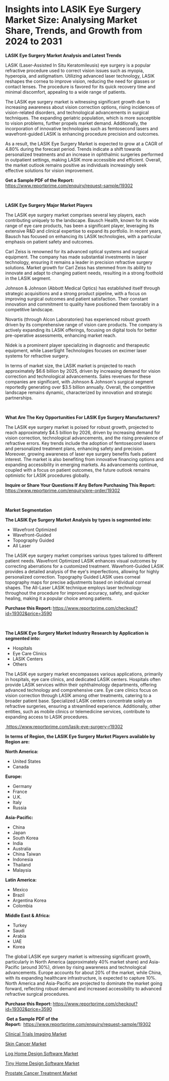 <p><h1>Insights into LASIK Eye Surgery Market Size: Analysing Market Share, Trends, and Growth from 2024 to 2031</h1></p><p><strong>LASIK Eye Surgery Market Analysis and Latest Trends</strong></p>
<p><p>LASIK (Laser-Assisted In Situ Keratomileusis) eye surgery is a popular refractive procedure used to correct vision issues such as myopia, hyperopia, and astigmatism. Utilizing advanced laser technology, LASIK reshapes the cornea to improve vision, reducing the need for glasses or contact lenses. The procedure is favored for its quick recovery time and minimal discomfort, appealing to a wide range of patients.</p><p>The LASIK eye surgery market is witnessing significant growth due to increasing awareness about vision correction options, rising incidences of vision-related disorders, and technological advancements in surgical techniques. The expanding geriatric population, which is more susceptible to vision problems, further propels market demand. Additionally, the incorporation of innovative technologies such as femtosecond lasers and wavefront-guided LASIK is enhancing procedure precision and outcomes.</p><p>As a result, the LASIK Eye Surgery Market is expected to grow at a CAGR of 4.80% during the forecast period. Trends indicate a shift towards personalized treatments and an increase in ophthalmic surgeries performed in outpatient settings, making LASIK more accessible and efficient. Overall, the market outlook remains positive as individuals increasingly seek effective solutions for vision improvement.</p></p>
<p><strong>Get a Sample PDF of the Report:&nbsp;</strong> <a href="https://www.reportprime.com/enquiry/request-sample/19302?utm_campaign=1170&utm_medium=2&utm_source=Github&utm_content=ia&utm_term=22112024&utm_id=lasik-eye-surgery">https://www.reportprime.com/enquiry/request-sample/19302</a></p>
<p>&nbsp;</p>
<p><strong>LASIK Eye Surgery Major Market Players</strong></p>
<p><p>The LASIK eye surgery market comprises several key players, each contributing uniquely to the landscape. Bausch Health, known for its wide range of eye care products, has been a significant player, leveraging its extensive R&D and clinical expertise to expand its portfolio. In recent years, Bausch has focused on enhancing its LASIK technologies, with a particular emphasis on patient safety and outcomes.</p><p>Carl Zeiss is renowned for its advanced optical systems and surgical equipment. The company has made substantial investments in laser technology, ensuring it remains a leader in precision refractive surgery solutions. Market growth for Carl Zeiss has stemmed from its ability to innovate and adapt to changing patient needs, resulting in a strong foothold in the LASIK segment.</p><p>Johnson & Johnson (Abbott Medical Optics) has established itself through strategic acquisitions and a strong product pipeline, with a focus on improving surgical outcomes and patient satisfaction. Their constant innovation and commitment to quality have positioned them favorably in a competitive landscape.</p><p>Novartis (through Alcon Laboratories) has experienced robust growth driven by its comprehensive range of vision care products. The company is actively expanding its LASIK offerings, focusing on digital tools for better pre-operative assessments, enhancing market reach.</p><p>Nidek is a prominent player specializing in diagnostic and therapeutic equipment, while LaserSight Technologies focuses on excimer laser systems for refractive surgery.</p><p>In terms of market size, the LASIK market is projected to reach approximately $6.6 billion by 2025, driven by increasing demand for vision correction and technological advancements. Sales revenues for these companies are significant, with Johnson & Johnson's surgical segment reportedly generating over $3.5 billion annually. Overall, the competitive landscape remains dynamic, characterized by innovation and strategic partnerships.</p></p>
<p>&nbsp;</p>
<p><strong>What Are The Key Opportunities For LASIK Eye Surgery Manufacturers?</strong></p>
<p><p>The LASIK eye surgery market is poised for robust growth, projected to reach approximately $4.5 billion by 2026, driven by increasing demand for vision correction, technological advancements, and the rising prevalence of refractive errors. Key trends include the adoption of femtosecond lasers and personalized treatment plans, enhancing safety and precision. Moreover, growing awareness of laser eye surgery benefits fuels patient interest. The market is also benefiting from innovative financing options and expanding accessibility in emerging markets. As advancements continue, coupled with a focus on patient outcomes, the future outlook remains optimistic for LASIK procedures globally.</p></p>
<p><strong>Inquire or Share Your Questions If Any Before Purchasing This Report:</strong> <a href="https://www.reportprime.com/enquiry/pre-order/19302?utm_campaign=1170&utm_medium=2&utm_source=Github&utm_content=ia&utm_term=22112024&utm_id=lasik-eye-surgery">https://www.reportprime.com/enquiry/pre-order/19302</a></p>
<p>&nbsp;</p>
<p><strong>Market Segmentation</strong></p>
<p><strong>The LASIK Eye Surgery Market Analysis by types is segmented into:</strong></p>
<p><ul><li>Wavefront Optimized</li><li>Wavefront-Guided</li><li>Topography Guided</li><li>All Laser</li></ul></p>
<p><p>The LASIK eye surgery market comprises various types tailored to different patient needs. Wavefront Optimized LASIK enhances visual outcomes by correcting aberrations for a customized treatment. Wavefront-Guided LASIK provides a detailed analysis of the eye's imperfections, allowing for highly personalized correction. Topography Guided LASIK uses corneal topography maps for precise adjustments based on individual corneal shapes. The All-Laser LASIK technique employs laser technology throughout the procedure for improved accuracy, safety, and quicker healing, making it a popular choice among patients.</p></p>
<p><strong>Purchase this Report:&nbsp;</strong><a href="https://www.reportprime.com/checkout?id=19302&price=3590&utm_campaign=1170&utm_medium=2&utm_source=Github&utm_content=ia&utm_term=22112024&utm_id=lasik-eye-surgery">https://www.reportprime.com/checkout?id=19302&price=3590</a></p>
<p>&nbsp;</p>
<p><strong>The LASIK Eye Surgery Market Industry Research by Application is segmented into:</strong></p>
<p><ul><li>Hospitals</li><li>Eye Care Clinics</li><li>LASIK Centers</li><li>Others</li></ul></p>
<p><p>The LASIK eye surgery market encompasses various applications, primarily in hospitals, eye care clinics, and dedicated LASIK centers. Hospitals often provide LASIK services within their ophthalmology departments, offering advanced technology and comprehensive care. Eye care clinics focus on vision correction through LASIK among other treatments, catering to a broader patient base. Specialized LASIK centers concentrate solely on refractive surgeries, ensuring a streamlined experience. Additionally, other entities, such as mobile clinics or telemedicine services, contribute to expanding access to LASIK procedures.</p></p>
<p><a href="https://www.reportprime.com/lasik-eye-surgery-r19302?utm_campaign=1170&utm_medium=2&utm_source=Github&utm_content=ia&utm_term=22112024&utm_id=lasik-eye-surgery">&nbsp;https://www.reportprime.com/lasik-eye-surgery-r19302</a></p>
<p><strong>In terms of Region, the LASIK Eye Surgery Market Players available by Region are:</strong></p>
<p>
    <p> <strong> North America: </strong>
        <ul>
            <li>United States</li>
            <li>Canada</li>
        </ul>
        </p> 
    <p> <strong> Europe: </strong>
        <ul>
            <li>Germany</li>
            <li>France</li>
            <li>U.K.</li>
            <li>Italy</li>
            <li>Russia</li>
        </ul>
        </p> 
    <p> <strong> Asia-Pacific: </strong>
        <ul>
            <li>China</li>
            <li>Japan</li>
            <li>South Korea</li>
            <li>India</li>
            <li>Australia</li>
            <li>China Taiwan</li>
            <li>Indonesia</li>
            <li>Thailand</li>
            <li>Malaysia</li>
        </ul>
        </p> 
    <p> <strong> Latin America: </strong>
        <ul>
            <li>Mexico</li>
            <li>Brazil</li>
            <li>Argentina Korea</li>
            <li>Colombia</li>
        </ul>
        </p> 
    <p> <strong> Middle East & Africa: </strong>
        <ul>
            <li>Turkey</li>
            <li>Saudi</li>
            <li>Arabia</li>
            <li>UAE</li>
            <li>Korea</li>
        </ul>
    </p>
    </p>
<p><p>The global LASIK eye surgery market is witnessing significant growth, particularly in North America (approximately 40% market share) and Asia-Pacific (around 30%), driven by rising awareness and technological advancements. Europe accounts for about 20% of the market, while China, with its expanding healthcare infrastructure, is expected to capture 10%. North America and Asia-Pacific are projected to dominate the market going forward, reflecting robust demand and increased accessibility to advanced refractive surgical procedures.</p></p>
<p><strong>Purchase this Report: </strong><a href="https://www.reportprime.com/checkout?id=19302&price=3590&utm_campaign=1170&utm_medium=2&utm_source=Github&utm_content=ia&utm_term=22112024&utm_id=lasik-eye-surgery">https://www.reportprime.com/checkout?id=19302&price=3590</a></p>
<p>&nbsp;<strong>Get a Sample PDF of the Report:&nbsp;&nbsp;</strong><a href="https://www.reportprime.com/enquiry/request-sample/19302?utm_campaign=1170&utm_medium=2&utm_source=Github&utm_content=ia&utm_term=22112024&utm_id=lasik-eye-surgery">https://www.reportprime.com/enquiry/request-sample/19302</a></p>
<p><strong></strong></p>
<p><p><a href="https://github.com/sofayahoo2023/Market-Research-Report-List-6/blob/main/clinical-trials-imaging-market.md?utm_campaign=1170&utm_medium=2&utm_source=Github&utm_content=ia&utm_term=22112024&utm_id=lasik-eye-surgery">Clinical Trials Imaging Market</a></p><p><a href="https://www.linkedin.com/pulse/valuation-production-cost-growth-factors-skin-cancer-market-suhyc?utm_campaign=1170&utm_medium=2&utm_source=Github&utm_content=ia&utm_term=22112024&utm_id=lasik-eye-surgery">Skin Cancer Market</a></p><p><a href="https://issuu.com/reportprime-2/docs/log-home-design-software-market-siz_3d7e5a5728dfb0?utm_campaign=1170&utm_medium=2&utm_source=Github&utm_content=ia&utm_term=22112024&utm_id=lasik-eye-surgery">Log Home Design Software Market</a></p><p><a href="https://issuu.com/reportprime-2/docs/tiny-home-design-software-market-si_145eab055fc50c?utm_campaign=1170&utm_medium=2&utm_source=Github&utm_content=ia&utm_term=22112024&utm_id=lasik-eye-surgery">Tiny Home Design Software Market</a></p><p><a href="https://www.linkedin.com/pulse/synopsis-global-prostate-cancer-treatment-market-trend-its-qx1ic?utm_campaign=1170&utm_medium=2&utm_source=Github&utm_content=ia&utm_term=22112024&utm_id=lasik-eye-surgery">Prostate Cancer Treatment Market</a></p></p>